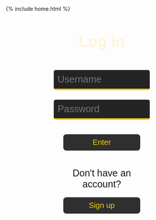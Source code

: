 {% include home.html %}
<html lang="{{ site.lang | default: "en-US" }}">
  <head>
    <meta charset="utf-8">
    <meta http-equiv="X-UA-Compatible" content="IE=edge">
    <title>Login</title>
    <style>
        h1 {
          text-align: center;
          font-size: 40px;
          font-weight: 700;
          color: #fcf6d9;
          font-family: 'Gill Sans', 'Gill Sans MT', Calibri, 'Trebuchet MS', sans-serif;
        }
        input.login {
          font-family: 'Gill Sans', 'Gill Sans MT', Calibri, 'Trebuchet MS', sans-serif;
          margin-top: 5%;
          position: inline;
          width: 50%;
          margin-left: 25%;
          margin-right: 30%;
          padding: 2%;
          font-size: 25px;
          background-color: #242424;
          color: #fcf6d9;
          border: none;
          border-radius: 5px;
          border-bottom: 4px solid #f1cc0c;
          transition-duration: 0.3s;
        }
        input.login:focus {
          background-color: #4d4c4b;
          outline: none;
        }
        button {
          outline: none;
          -webkit-tap-highlight-color: transparent;
          font-family: 'Gill Sans', 'Gill Sans MT', Calibri, 'Trebuchet MS', sans-serif;
          font-size: 20px;
          margin-top: 4%; 
          margin-bottom: 4%;
          position: inline;
          width: 40%;
          margin-left: 30%;
          margin-right: 30%;
          padding: 2%;
          border-radius: 8px;
          background-color: #302f2f;
          color: #f1cc0c;
          border: none;
          transition-duration: 0.3s;
        }
        button:hover {
          color: #242424;
          background-color: #f1cc0c;
          width: 45%;
          margin-left: 27.5%;
          margin-right: 27.5%;
          margin-bottom: 3%;
          padding: 2.5%;
        }
        div.noacc {
          margin-top: 4%;
          margin-left: 25%;
          margin-right: 25%;
          position: inline;
          width: 50%;
        }
        #dontacc {
          font-family: 'Gill Sans', 'Gill Sans MT', Calibri, 'Trebuchet MS', sans-serif;
          font-size: 25px;
          text-align: center;
          margin-bottom: 0%;          
        }
        #noWork {
          font-family: 'Gill Sans', 'Gill Sans MT', Calibri, 'Trebuchet MS', sans-serif;
          text-align: center;
          font-size: 20px;
          color: #ff2929;
        }
    </style>
  </head>
    <h1 class="header">
      Log In
    </h1>
    <input type="username" class="login" id="usrnm" placeholder="Username" required>
    <input type="password" class="login" id="pswd" placeholder="Password" required>
    <div>
    <br>
      <button id="enter" type="button" onclick='login()'>Enter</button>
      <p id="noWork"><p>
      <div class="noacc">
        <p id="dontacc">Don't have an account?</p>
      </div>
      <button id="signup" type="button" onclick="window.location.href='{{ site.baseurl }}/login/signup';">Sign up</button>
<script>
  function login() {
    userid = document.getElementById('usrnm');
    pswrd = document.getElementById('pswd');
    p = document.getElementById('noWork');
    fetch('https://fruitteam.duckdns.org/api/players/authenticate', {
      method: 'POST',
      headers: {
          'Content-Type': 'application/json'
      },
      body: JSON.stringify({
          "uid": userid.value,
          "password": pswrd.value
      })  
    })
      .then(res => {
        // trap error response from Web API
        if (res.status !== 200) {
          p.innerHTML = "Incorrect username and/or password. <br> If you don't have an account, you can sign up.";
          userid.value = "";
          pswrd.value = "";
          return;
        }
        // Valid response will contain json data
        res.json().then(data => {
          localStorage.setItem("currentUser", data.uid);
          console.log("Success! Welcome user: " + localStorage.getItem('currentUser') + ", name: " + data.name)
          setTimeout(function() {
            window.location.replace("https://ryanhaki.github.io/Final/information/account");
          }, 500);
        })
      })
  }
  // Get the input field
  var input = document.getElementById("pswd");
  // Execute a function when the user presses a key on the keyboard
  input.addEventListener("keypress", function(event) {
    // If the user presses the "Enter" key on the keyboard
    if (event.key === "Enter") {
      event.preventDefault();
      // Trigger the button element with a click
      document.getElementById("enter").click();
    }
  });
</script>
